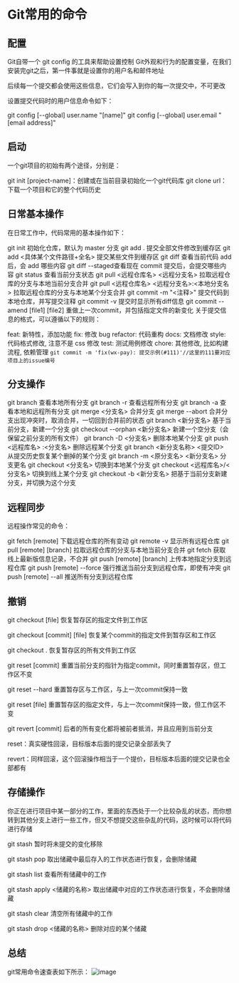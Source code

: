 # Git常用的命令

## 配置

Git自带一个 git config 的工具来帮助设置控制 Git外观和行为的配置变量，在我们安装完git之后，第一件事就是设置你的用户名和邮件地址

后续每一个提交都会使用这些信息，它们会写入到你的每一次提交中，不可更改

设置提交代码时的用户信息命令如下：

git config [--global] user.name "[name]"
git config [--global] user.email "[email address]"

## 启动

一个git项目的初始有两个途径，分别是：

git init [project-name]：创建或在当前目录初始化一个git代码库
git clone url：下载一个项目和它的整个代码历史

## 日常基本操作

在日常工作中，代码常用的基本操作如下：

git init 初始化仓库，默认为 master 分支
git add . 提交全部文件修改到缓存区
git add <具体某个文件路径+全名> 提交某些文件到缓存区
git diff 查看当前代码 add后，会 add 哪些内容
git diff --staged查看现在 commit 提交后，会提交哪些内容
git status 查看当前分支状态
git pull <远程仓库名> <远程分支名> 拉取远程仓库的分支与本地当前分支合并
git pull <远程仓库名> <远程分支名>:<本地分支名> 拉取远程仓库的分支与本地某个分支合并
git commit -m "<注释>" 提交代码到本地仓库，并写提交注释
git commit -v 提交时显示所有diff信息
git commit --amend [file1] [file2] 重做上一次commit，并包括指定文件的新变化
关于提交信息的格式，可以遵循以下的规则：

feat: 新特性，添加功能
fix: 修改 bug
refactor: 代码重构
docs: 文档修改
style: 代码格式修改, 注意不是 css 修改
test: 测试用例修改
chore: 其他修改, 比如构建流程, 依赖管理
`git commit -m 'fix(wx-pay): 提交示例(#111)'//这里的111要对应项目上的issue编号`

## 分支操作

git branch 查看本地所有分支
git branch -r 查看远程所有分支
git branch -a 查看本地和远程所有分支
git merge <分支名> 合并分支
git merge --abort 合并分支出现冲突时，取消合并，一切回到合并前的状态
git branch <新分支名> 基于当前分支，新建一个分支
git checkout --orphan <新分支名> 新建一个空分支（会保留之前分支的所有文件）
git branch -D <分支名> 删除本地某个分支
git push <远程库名> :<分支名> 删除远程某个分支
git branch <新分支名称> <提交ID> 从提交历史恢复某个删掉的某个分支
git branch -m <原分支名> <新分支名> 分支更名
git checkout <分支名> 切换到本地某个分支
git checkout <远程库名>/<分支名> 切换到线上某个分支
git checkout -b <新分支名> 把基于当前分支新建分支，并切换为这个分支

## 远程同步

远程操作常见的命令：

git fetch [remote] 下载远程仓库的所有变动
git remote -v 显示所有远程仓库
git pull [remote] [branch] 拉取远程仓库的分支与本地当前分支合并
git fetch 获取线上最新版信息记录，不合并
git push [remote] [branch] 上传本地指定分支到远程仓库
git push [remote] --force 强行推送当前分支到远程仓库，即使有冲突
git push [remote] --all 推送所有分支到远程仓库

## 撤销

git checkout [file] 恢复暂存区的指定文件到工作区

git checkout [commit] [file] 恢复某个commit的指定文件到暂存区和工作区

git checkout . 恢复暂存区的所有文件到工作区

git reset [commit] 重置当前分支的指针为指定commit，同时重置暂存区，但工作区不变

git reset --hard 重置暂存区与工作区，与上一次commit保持一致

git reset [file] 重置暂存区的指定文件，与上一次commit保持一致，但工作区不变

git revert [commit] 后者的所有变化都将被前者抵消，并且应用到当前分支

reset：真实硬性回滚，目标版本后面的提交记录全部丢失了

revert：同样回滚，这个回滚操作相当于一个提价，目标版本后面的提交记录也全部都有

## 存储操作

你正在进行项目中某一部分的工作，里面的东西处于一个比较杂乱的状态，而你想转到其他分支上进行一些工作，但又不想提交这些杂乱的代码，这时候可以将代码进行存储

git stash 暂时将未提交的变化移除

git stash pop 取出储藏中最后存入的工作状态进行恢复，会删除储藏

git stash list 查看所有储藏中的工作

git stash apply <储藏的名称> 取出储藏中对应的工作状态进行恢复，不会删除储藏

git stash clear 清空所有储藏中的工作

git stash drop <储藏的名称> 删除对应的某个储藏

## 总结

git常用命令速查表如下所示：
![image](https://static.vue-js.com/0a10f3c0-f7b0-11eb-991d-334fd31f0201.png)
